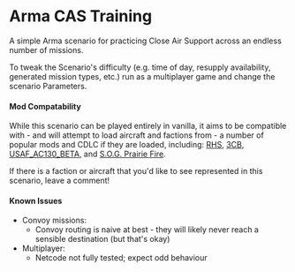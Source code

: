 # Arma CAS Training

A simple Arma scenario for practicing Close Air Support across an endless number of missions.

To tweak the Scenario's difficulty (e.g. time of day, resupply availability, generated mission types, etc.) run as a multiplayer game and change the scenario Parameters.

#### Mod Compatability
While this scenario can be played entirely in vanilla, it aims to be compatible with - and will attempt to load aircraft and factions from - a number of popular mods and CDLC if they are loaded, including: [RHS](https://steamcommunity.com/workshop/filedetails/?id=843770737), [3CB](https://steamcommunity.com/workshop/filedetails/?id=909680404), [USAF_AC130_BETA](https://steamcommunity.com/workshop/filedetails/?id=2226368165), and [S.O.G. Prairie Fire](https://store.steampowered.com/app/1227700/Arma_3_Creator_DLC_SOG_Prairie_Fire/).

If there is a faction or aircraft that you'd like to see represented in this scenario, leave a comment!

#### Known Issues
* Convoy missions:
  - Convoy routing is naive at best - they will likely never reach a sensible destination (but that's okay)
* Multiplayer:
  - Netcode not fully tested; expect odd behaviour
